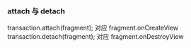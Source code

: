 ### attach 与 detach  
transaction.attach(fragment); 对应 fragment.onCreateView  
transaction.detach(fragment);  对应 fragment.onDestroyView  
